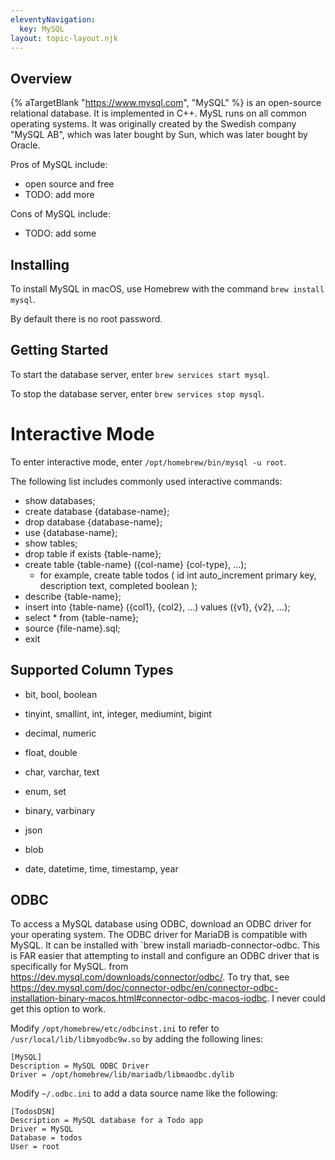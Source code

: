```yaml
---
eleventyNavigation:
  key: MySQL
layout: topic-layout.njk
---
```


## Overview

{% aTargetBlank "https://www.mysql.com", "MySQL" %}
is an open-source relational database.
It is implemented in C++.
MySL runs on all common operating systems.
It was originally created by the Swedish company "MySQL AB",
which was later bought by Sun, which was later bought by Oracle.

Pros of MySQL include:

- open source and free
- TODO: add more

Cons of MySQL include:

- TODO: add some

## Installing

To install MySQL in macOS, use Homebrew with the command
`brew install mysql`.

By default there is no root password.

## Getting Started

To start the database server, enter `brew services start mysql`.

To stop the database server, enter `brew services stop mysql`.

# Interactive Mode

To enter interactive mode, enter `/opt/homebrew/bin/mysql -u root`.

The following list includes commonly used interactive commands:

- show databases;
- create database {database-name};
- drop database {database-name};
- use {database-name};
- show tables;
- drop table if exists {table-name};
- create table {table-name} ({col-name} {col-type}, ...);
  - for example,
    create table todos (
    id int auto_increment primary key,
    description text,
    completed boolean
    );
- describe {table-name};
- insert into {table-name} ({col1}, {col2}, ...) values ({v1}, {v2}, ...);
- select \* from {table-name};
- source {file-name}.sql;
- exit

## Supported Column Types

- bit, bool, boolean
- tinyint, smallint, int, integer, mediumint, bigint
- decimal, numeric
- float, double

- char, varchar, text
- enum, set
- binary, varbinary
- json
- blob

- date, datetime, time, timestamp, year

## ODBC

To access a MySQL database using ODBC,
download an ODBC driver for your operating system.
The ODBC driver for MariaDB is compatible with MySQL.
It can be installed with `brew install mariadb-connector-odbc.
This is FAR easier that attempting to install and configure an ODBC driver
that is specifically for MySQL.
from <https://dev.mysql.com/downloads/connector/odbc/>.
To try that, see <https://dev.mysql.com/doc/connector-odbc/en/connector-odbc-installation-binary-macos.html#connector-odbc-macos-iodbc>.
I never could get this option to work.

Modify `/opt/homebrew/etc/odbcinst.ini`
to refer to `/usr/local/lib/libmyodbc9w.so`
by adding the following lines:

```text
[MySQL]
Description = MySQL ODBC Driver
Driver = /opt/homebrew/lib/mariadb/libmaodbc.dylib
```

Modify `~/.odbc.ini` to add a data source name like the following:

```text
[TodosDSN]
Description = MySQL database for a Todo app
Driver = MySQL
Database = todos
User = root
```
